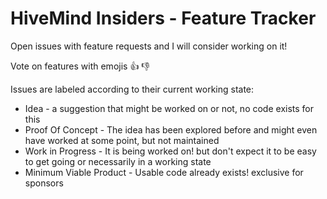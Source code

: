 # HiveMind Insiders - Feature Tracker

Open issues with feature requests and I will consider working on it!

Vote on features with emojis :+1: :-1:

Issues are labeled according to their current working state:
- Idea - a suggestion that might be worked on or not, no code exists for this
- Proof Of Concept - The idea has been explored before and might even have worked at some point, but not maintained
- Work in Progress - It is being worked on! but don't expect it to be easy to get going or necessarily in a working state
- Minimum Viable Product - Usable code already exists! exclusive for sponsors
